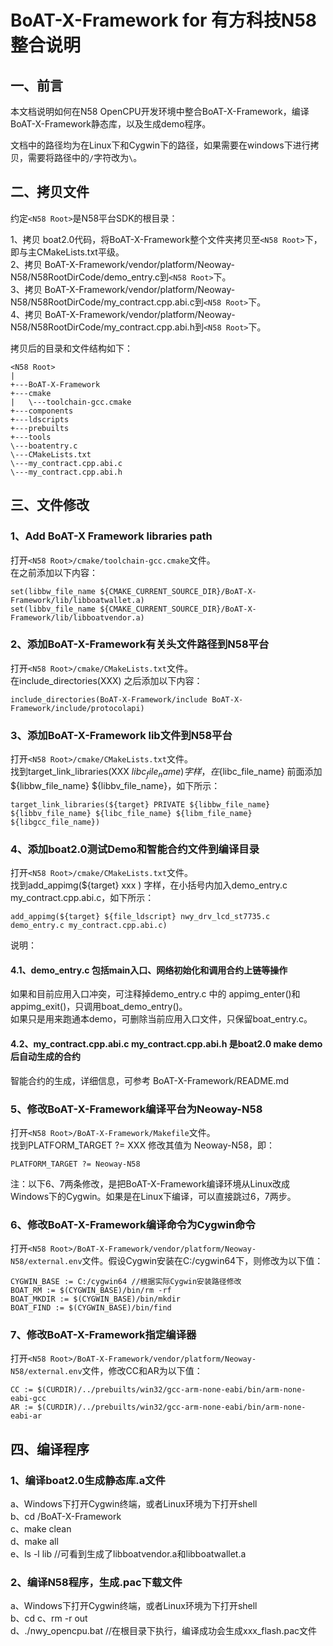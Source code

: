 # BoAT-X-Framework for 有方科技N58整合说明


## 一、前言

本文档说明如何在N58 OpenCPU开发环境中整合BoAT-X-Framework，编译BoAT-X-Framework静态库，以及生成demo程序。

文档中的路径均为在Linux下和Cygwin下的路径，如果需要在windows下进行拷贝，需要将路径中的`/`字符改为`\`。

## 二、拷贝文件

约定`<N58 Root>`是N58平台SDK的根目录：

1、拷贝 boat2.0代码，将BoAT-X-Framework整个文件夹拷贝至`<N58 Root>`下，即与主CMakeLists.txt平级。  
2、拷贝 BoAT-X-Framework/vendor/platform/Neoway-N58/N58RootDirCode/demo_entry.c到`<N58 Root>`下。  
3、拷贝 BoAT-X-Framework/vendor/platform/Neoway-N58/N58RootDirCode/my_contract.cpp.abi.c到`<N58 Root>`下。  
4、拷贝 BoAT-X-Framework/vendor/platform/Neoway-N58/N58RootDirCode/my_contract.cpp.abi.h到`<N58 Root>`下。  


拷贝后的目录和文件结构如下：

```
<N58 Root>
|  
+---BoAT-X-Framework  
+---cmake  
|   \---toolchain-gcc.cmake  
+---components  
+---ldscripts  
+---prebuilts  
+---tools  
\---boatentry.c  
\---CMakeLists.txt  
\---my_contract.cpp.abi.c  
\---my_contract.cpp.abi.h  
```

## 三、文件修改

### 1、Add BoAT-X Framework libraries path

  打开`<N58 Root>/cmake/toolchain-gcc.cmake`文件。  
  在之前添加以下内容：
    
    set(libbw_file_name ${CMAKE_CURRENT_SOURCE_DIR}/BoAT-X-Framework/lib/libboatwallet.a)
    set(libbv_file_name ${CMAKE_CURRENT_SOURCE_DIR}/BoAT-X-Framework/lib/libboatvendor.a)
	
### 2、添加BoAT-X-Framework有关头文件路径到N58平台
  打开`<N58 Root>/cmake/CMakeLists.txt`文件。  
  在include_directories(XXX) 之后添加以下内容：
  
  	include_directories(BoAT-X-Framework/include BoAT-X-Framework/include/protocolapi)
  
### 3、添加BoAT-X-Framework lib文件到N58平台
  打开`<N58 Root>/cmake/CMakeLists.txt`文件。  
  找到target_link_libraries(XXX ${libc_file_name}) 字样，在${libc_file_name} 前面添加 ${libbw_file_name} ${libbv_file_name}，如下所示：  
  
  	target_link_libraries(${target} PRIVATE ${libbw_file_name} ${libbv_file_name} ${libc_file_name} ${libm_file_name} ${libgcc_file_name})

### 4、添加boat2.0测试Demo和智能合约文件到编译目录
  打开`<N58 Root>/cmake/CMakeLists.txt`文件。  
  找到add_appimg(${target} xxx ) 字样，在小括号内加入demo_entry.c my_contract.cpp.abi.c，如下所示：  
  	
	add_appimg(${target} ${file_ldscript} nwy_drv_lcd_st7735.c demo_entry.c my_contract.cpp.abi.c)  

  说明：  
#### 4.1、demo_entry.c 包括main入口、网络初始化和调用合约上链等操作  
  如果和目前应用入口冲突，可注释掉demo_entry.c 中的 appimg_enter()和appimg_exit()，只调用boat_demo_entry()。  
  如果只是用来跑通本demo，可删除当前应用入口文件，只保留boat_entry.c。  
#### 4.2、my_contract.cpp.abi.c my_contract.cpp.abi.h 是boat2.0 make demo后自动生成的合约  
  智能合约的生成，详细信息，可参考 BoAT-X-Framework/README.md  
	
### 5、修改BoAT-X-Framework编译平台为Neoway-N58
  打开`<N58 Root>/BoAT-X-Framework/Makefile`文件。  
  找到PLATFORM_TARGET ?= XXX 修改其值为 Neoway-N58，即：  
  	
	PLATFORM_TARGET ?= Neoway-N58  


注：以下6、7两条修改，是把BoAT-X-Framework编译环境从Linux改成Windows下的Cygwin。如果是在Linux下编译，可以直接跳过6，7两步。

### 6、修改BoAT-X-Framework编译命令为Cygwin命令
  打开`<N58 Root>/BoAT-X-Framework/vendor/platform/Neoway-N58/external.env`文件。假设Cygwin安装在C:/cygwin64下，则修改为以下值： 
  	
    CYGWIN_BASE := C:/cygwin64 //根据实际Cygwin安装路径修改  
    BOAT_RM := $(CYGWIN_BASE)/bin/rm -rf  
    BOAT_MKDIR := $(CYGWIN_BASE)/bin/mkdir  
    BOAT_FIND := $(CYGWIN_BASE)/bin/find  

### 7、修改BoAT-X-Framework指定编译器
  打开`<N58 Root>/BoAT-X-Framework/vendor/platform/Neoway-N58/external.env`文件，修改CC和AR为以下值：  
  	
    CC := $(CURDIR)/../prebuilts/win32/gcc-arm-none-eabi/bin/arm-none-eabi-gcc  
  	AR := $(CURDIR)/../prebuilts/win32/gcc-arm-none-eabi/bin/arm-none-eabi-ar  

## 四、编译程序

### 1、编译boat2.0生成静态库.a文件
   a、Windows下打开Cygwin终端，或者Linux环境为下打开shell  
   b、cd <N58 Root>/BoAT-X-Framework  
   c、make clean  
   d、make all  
   e、ls -l lib //可看到生成了libboatvendor.a和libboatwallet.a  

### 2、编译N58程序，生成.pac下载文件
   a、Windows下打开Cygwin终端，或者Linux环境为下打开shell   
   b、cd <N58 Root> 
   c、rm -r out  
   d、./nwy_opencpu.bat //在根目录下执行，编译成功会生成xxx_flash.pac文件  


	
	
	
